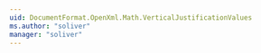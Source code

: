 ```yaml
---
uid: DocumentFormat.OpenXml.Math.VerticalJustificationValues
ms.author: "soliver"
manager: "soliver"
---
```

